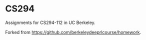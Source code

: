 # CS294
Assignments for CS294-112 in UC Berkeley.

Forked from https://github.com/berkeleydeeprlcourse/homework.
